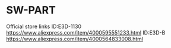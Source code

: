 # SW-PART
Official store links 
ID:E3D-1130  https://www.aliexpress.com/item/4000595551233.html
ID:E3D-B     https://www.aliexpress.com/item/4000564833008.html
